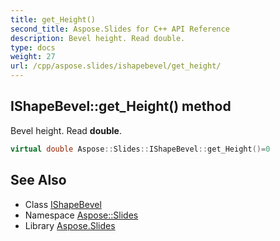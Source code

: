 ```yaml
---
title: get_Height()
second_title: Aspose.Slides for C++ API Reference
description: Bevel height. Read double.
type: docs
weight: 27
url: /cpp/aspose.slides/ishapebevel/get_height/
---
```

## IShapeBevel::get_Height() method


Bevel height. Read **double**.

```cpp
virtual double Aspose::Slides::IShapeBevel::get_Height()=0
```

## See Also

* Class [IShapeBevel](./)
* Namespace [Aspose::Slides](../)
* Library [Aspose.Slides](../../)